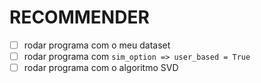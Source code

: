 # RECOMMENDER

- [ ] rodar programa com o meu dataset
- [ ] rodar programa com ``sim_option => user_based = True``
- [ ] rodar programa com o algoritmo SVD
